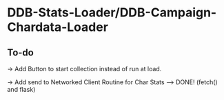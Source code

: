 # DDB-Stats-Loader/DDB-Campaign-Chardata-Loader
## To-do

-> Add Button to start collection instead of run at load.

-> Add send to Networked Client Routine for Char Stats
--> DONE! (fetch() and flask)
